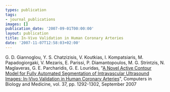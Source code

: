 ```yaml
---
types: publication
tags:
- journal_publications
images: []
publication_date: '2007-09-01T00:00:00'
layout: publication
title: In-Vivo Validation in Human Coronary Arteries
date: '2007-11-07T12:58:03+02:00'
---
```

<p>G. D. Giannoglou, Y. S. Chatzizisis, V. Koutkias, I. Kompatsiaris, M. Papadogiorgaki, V. Mezaris, E. Parissi, P. Diamantopoulos, M. G. Strintzis, N. Maglaveras, G. E. Parcharidis, G. E. Louridas, &quot;<a href="http://www.sciencedirect.com/science?_ob=MImg&amp;_imagekey=B6T5N-4N0XNPP-1-1&amp;_cdi=5007&amp;_user=577911&amp;_orig=search&amp;_coverDate=09%2F30%2F2007&amp;_sk=999629990&amp;view=c&amp;wchp=dGLzVzz-zSkWz&amp;md5=9c1752cde550ef2930dbe5fa71b6d32e&amp;ie=/sdarticle.pdf" target="_blank">A Novel Active Contour Model for Fully Automated Segmentation of Intravascular Ultrasound Images: In-Vivo Validation in Human Coronary Arteries</a>&quot;, Computers in Biology and Medicine, vol. 37, pp. 1292-1302, September 2007</p>
